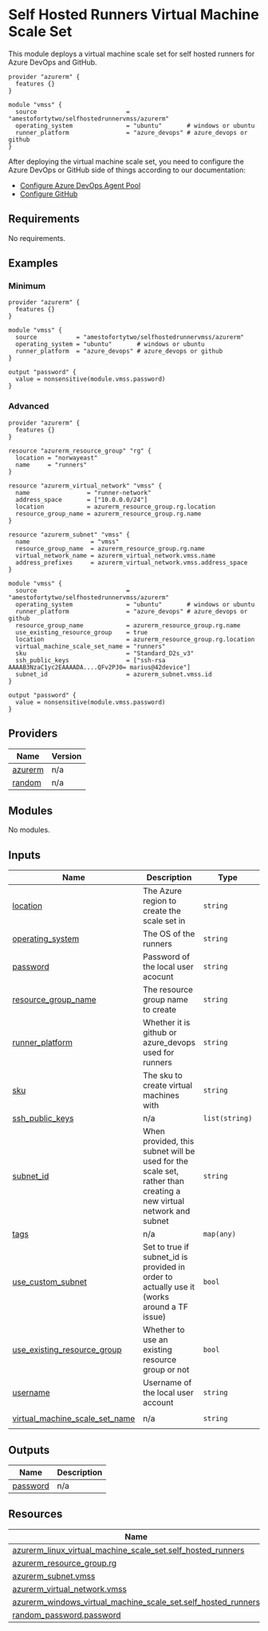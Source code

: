 <!-- BEGIN_TF_DOCS -->
# Self Hosted Runners Virtual Machine Scale Set

This module deploys a virtual machine scale set for self hosted runners for Azure DevOps and GitHub.

```hcl
provider "azurerm" {
  features {}
}

module "vmss" {
  source                         = "amestofortytwo/selfhostedrunnervmss/azurerm"
  operating_system               = "ubuntu"       # windows or ubuntu
  runner_platform                = "azure_devops" # azure_devops or github
}
```

After deploying the virtual machine scale set, you need to configure the Azure DevOps or GitHub side of things according to our documentation:

- [Configure Azure DevOps Agent Pool](https://docs.byfortytwo.com/Self%20Hosted%20Runners/Azure%20DevOps/step2/)
- [Configure GitHub](https://docs.byfortytwo.com/Self%20Hosted%20Runners/GitHub/step2/)

## Requirements

No requirements.

## Examples

### Minimum

```hcl
provider "azurerm" {
  features {}
}

module "vmss" {
  source           = "amestofortytwo/selfhostedrunnervmss/azurerm"
  operating_system = "ubuntu"       # windows or ubuntu
  runner_platform  = "azure_devops" # azure_devops or github
}

output "password" {
  value = nonsensitive(module.vmss.password)
}
```

### Advanced

```hcl
provider "azurerm" {
  features {}
}

resource "azurerm_resource_group" "rg" {
  location = "norwayeast"
  name     = "runners"
}

resource "azurerm_virtual_network" "vmss" {
  name                = "runner-network"
  address_space       = ["10.0.0.0/24"]
  location            = azurerm_resource_group.rg.location
  resource_group_name = azurerm_resource_group.rg.name
}

resource "azurerm_subnet" "vmss" {
  name                 = "vmss"
  resource_group_name  = azurerm_resource_group.rg.name
  virtual_network_name = azurerm_virtual_network.vmss.name
  address_prefixes     = azurerm_virtual_network.vmss.address_space
}

module "vmss" {
  source                         = "amestofortytwo/selfhostedrunnervmss/azurerm"
  operating_system               = "ubuntu"       # windows or ubuntu
  runner_platform                = "azure_devops" # azure_devops or github
  resource_group_name            = azurerm_resource_group.rg.name
  use_existing_resource_group    = true
  location                       = azurerm_resource_group.rg.location
  virtual_machine_scale_set_name = "runners"
  sku                            = "Standard_D2s_v3"
  ssh_public_keys                = ["ssh-rsa AAAAB3NzaC1yc2EAAAADA....QFv2PJ0= marius@42device"]
  subnet_id                      = azurerm_subnet.vmss.id
}

output "password" {
  value = nonsensitive(module.vmss.password)
}
```

## Providers

| Name | Version |
|------|---------|
| <a name="provider_azurerm"></a> [azurerm](#provider\_azurerm) | n/a |
| <a name="provider_random"></a> [random](#provider\_random) | n/a |

## Modules

No modules.

## Inputs

| Name | Description | Type | Default | Required |
|------|-------------|------|---------|:--------:|
| <a name="input_location"></a> [location](#input\_location) | The Azure region to create the scale set in | `string` | `"westeurope"` | no |
| <a name="input_operating_system"></a> [operating\_system](#input\_operating\_system) | The OS of the runners | `string` | `"ubuntu"` | no |
| <a name="input_password"></a> [password](#input\_password) | Password of the local user acocunt | `string` | `null` | no |
| <a name="input_resource_group_name"></a> [resource\_group\_name](#input\_resource\_group\_name) | The resource group name to create | `string` | `"self-hosted-runners"` | no |
| <a name="input_runner_platform"></a> [runner\_platform](#input\_runner\_platform) | Whether it is github or azure\_devops used for runners | `string` | `"azure_devops"` | no |
| <a name="input_sku"></a> [sku](#input\_sku) | The sku to create virtual machines with | `string` | `"Standard_D2s_v3"` | no |
| <a name="input_ssh_public_keys"></a> [ssh\_public\_keys](#input\_ssh\_public\_keys) | n/a | `list(string)` | `[]` | no |
| <a name="input_subnet_id"></a> [subnet\_id](#input\_subnet\_id) | When provided, this subnet will be used for the scale set, rather than creating a new virtual network and subnet | `string` | `null` | no |
| <a name="input_tags"></a> [tags](#input\_tags) | n/a | `map(any)` | `{}` | no |
| <a name="input_use_custom_subnet"></a> [use\_custom\_subnet](#input\_use\_custom\_subnet) | Set to true if subnet\_id is provided in order to actually use it (works around a TF issue) | `bool` | `false` | no |
| <a name="input_use_existing_resource_group"></a> [use\_existing\_resource\_group](#input\_use\_existing\_resource\_group) | Whether to use an existing resource group or not | `bool` | `false` | no |
| <a name="input_username"></a> [username](#input\_username) | Username of the local user account | `string` | `"runneradmin"` | no |
| <a name="input_virtual_machine_scale_set_name"></a> [virtual\_machine\_scale\_set\_name](#input\_virtual\_machine\_scale\_set\_name) | n/a | `string` | `"self-hosted-runners"` | no |

## Outputs

| Name | Description |
|------|-------------|
| <a name="output_password"></a> [password](#output\_password) | n/a |

## Resources

| Name | Type |
|------|------|
| [azurerm_linux_virtual_machine_scale_set.self_hosted_runners](https://registry.terraform.io/providers/hashicorp/azurerm/latest/docs/resources/linux_virtual_machine_scale_set) | resource |
| [azurerm_resource_group.rg](https://registry.terraform.io/providers/hashicorp/azurerm/latest/docs/resources/resource_group) | resource |
| [azurerm_subnet.vmss](https://registry.terraform.io/providers/hashicorp/azurerm/latest/docs/resources/subnet) | resource |
| [azurerm_virtual_network.vmss](https://registry.terraform.io/providers/hashicorp/azurerm/latest/docs/resources/virtual_network) | resource |
| [azurerm_windows_virtual_machine_scale_set.self_hosted_runners](https://registry.terraform.io/providers/hashicorp/azurerm/latest/docs/resources/windows_virtual_machine_scale_set) | resource |
| [random_password.password](https://registry.terraform.io/providers/hashicorp/random/latest/docs/resources/password) | resource |
<!-- END_TF_DOCS -->